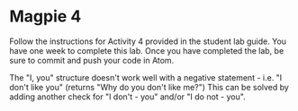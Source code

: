 # Magpie 4

Follow the instructions for Activity 4 provided in the student lab guide. You have one week to complete this lab. Once you have completed the lab, be sure to commit and push your code in Atom.

The "I, you" structure doesn't work well with a negative statement - i.e. "I don't like you" (returns "Why do you don't like me?") This can be solved by adding another check for "I don't - you" and/or "I do not - you".
